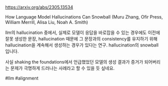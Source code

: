 https://arxiv.org/abs/2305.13534

How Language Model Hallucinations Can Snowball (Muru Zhang, Ofir Press, William Merrill, Alisa Liu, Noah A. Smith)

llm의 hallucination 중에서, 실제로 모델이 응답을 바로잡을 수 있는 경우에도 이전에 잘못 생성한 문장, hallucination 때문에 그 문장과의 consistency를 유지하기 위해 hallucination을 계속해서 생성하는 경우가 있다는 연구. hallucination의 snowball 입니다.

사실 shaking the foundations에서 언급했었던 모델의 생성 결과가 증거가 되어버리는 문제가 극명하게 드러나는 사례라고 할 수 있을 듯 싶네요.

#llm #alignment 